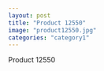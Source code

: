 ```yaml
---
layout: post
title: "Product 12550"
image: "product12550.jpg"
categories: "category1"
---
```

Product 12550

